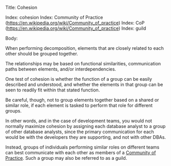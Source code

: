 Title:  Cohesion

Index: cohesion
Index: Community of Practice (https://en.wikipedia.org/wiki/Community_of_practice)
Index: CoP (https://en.wikipedia.org/wiki/Community_of_practice)
Index: guild

Body:

When performing decomposition, elements that are closely related to each other should be grouped together.

The relationships may be based on functional similarities, communication paths between elements, and/or interdependencies.

One test of cohesion is whether the function of a group can be easily described and understood, and whether the elements in that group can be seen to readily fit within that stated function.

Be careful, though, not to group elements together based on a shared or similar role, if each element is tasked to perform that role for different groups.

In other words, and in the case of development teams, you would not normally maximize cohesion by assigning each database analyst to a group of other database analysts, since the primary communication for each would be with the developers they are supporting, and not with other DBAs.

Instead, groups of individuals performing similar roles on different teams can best communicate with each other as members of a <a href="https://en.wikipedia.org/wiki/Community_of_practice" class="reflink" target="ref">Community of Practice</a>. Such a group may also be referred to as a guild.


